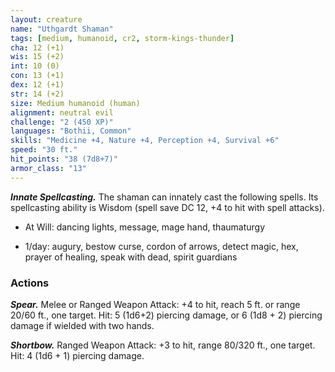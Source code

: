 ```yaml
---
layout: creature
name: "Uthgardt Shaman"
tags: [medium, humanoid, cr2, storm-kings-thunder]
cha: 12 (+1)
wis: 15 (+2)
int: 10 (0)
con: 13 (+1)
dex: 12 (+1)
str: 14 (+2)
size: Medium humanoid (human)
alignment: neutral evil
challenge: "2 (450 XP)"
languages: "Bothii, Common"
skills: "Medicine +4, Nature +4, Perception +4, Survival +6"
speed: "30 ft."
hit_points: "38 (7d8+7)"
armor_class: "13"
---
```


***Innate Spellcasting.*** The shaman can innately cast the following spells. Its spellcasting ability is Wisdom (spell save DC 12, +4 to hit with spell attacks).

* At Will: dancing lights, message, mage hand, thaumaturgy

* 1/day: augury, bestow curse, cordon of arrows, detect magic, hex, prayer of healing, speak with dead, spirit guardians

### Actions

***Spear.*** Melee or Ranged Weapon Attack: +4 to hit, reach 5 ft. or range 20/60 ft., one target. Hit: 5 (1d6+2) piercing damage, or 6 (1d8 + 2) piercing damage if wielded with two hands.

***Shortbow.*** Ranged Weapon Attack: +3 to hit, range 80/320 ft., one target. Hit: 4 (1d6 + 1) piercing damage.
